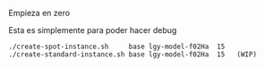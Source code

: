Empieza en zero

Esta es simplemente para poder hacer debug

    ./create-spot-instance.sh     base lgy-model-f02Ha  15
    ./create-standard-instance.sh base lgy-model-f02Ha  15   (WIP)  



